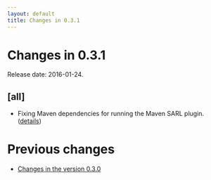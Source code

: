 ```yaml
---
layout: default
title: Changes in 0.3.1
---
```


# Changes in 0.3.1

Release date: 2016-01-24.

## [all]
* Fixing Maven dependencies for running the Maven SARL plugin. ([details](https://github.com/sarl/sarl/commit/c04bdd0403dfab68db938fe2e3b7e7d1a5c18e2b))

# Previous changes

* [Changes in the version 0.3.0](./changes_0.3.0.html)

